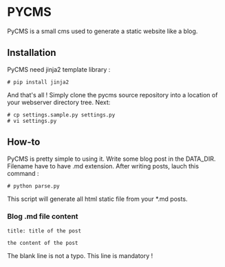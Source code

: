 PYCMS
=====

PyCMS is a small cms used to generate a static website like a blog.

## Installation

PyCMS need jinja2 template library :
```
# pip install jinja2
```

And that's all ! Simply clone the pycms source repository into a location of your webserver directory tree. Next:
```
# cp settings.sample.py settings.py
# vi settings.py
```

## How-to

PyCMS is pretty simple to using it.
Write some blog post in the DATA_DIR. Filename have to have .md extension.
After writing posts, lauch this command :
```
# python parse.py
```
This script will generate all html static file from your *.md posts.

### Blog .md file content
```
title: title of the post

the content of the post
```
The blank line is not a typo. This line is mandatory !
